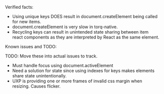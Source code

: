 Verified facts:
- Using unique keys DOES result in document.createElement being called for new items.
- document.createElement is very slow in torq-native.
- Recycling keys can result in unintended state sharing between item react components as they are interpreted by React as the same element.

Known issues and TODO:

TODO: Move these into actual issues to track.

- Must handle focus using document.activeElement
- Need a solution for state since using indexes for keys makes elements share state unintentionally.
- UXP is providing one or more frames of invalid css margin when resizing. Causes flicker.
